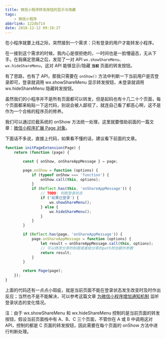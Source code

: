 ```yaml
---
title: 微信小程序转发按钮的显示与隐藏
tags:
    - 微信小程序
abbrlink: 122db714
date: 2018-12-12 09:18:27
---
```


在小程序就要上线之际，突然接到一个需求：只有登录的用户才能转发小程序。

在一接到这个需求的时候，我内心是很拒绝的，一时间也是一脸懵逼态，无从下手。在我痛定思痛之后，发现了一对 API `wx.showShareMenu`、`wx.hideShareMenu`，这对 API 能够显示/隐藏 **`当前`** 页面的转发按钮。

有了思路，也有了 API，那我只需要在 `onShow()` 方法中判断一下当前用户是否登录即可，登录就调用 wx.showShareMenu 显示转发按钮，未登录就调用 wx.hideShareMenu 隐藏转发按钮。

虽然我们的小程序并不是所有页面都可以转发，但是起码也有十几二十个页面，每个页面都来粘贴一下这代码，别说会被人鄙视了，就连自己看了都恶心啊，这不是作为一个合格的程序员的修养。

我们可以通过拦截系统的 onShow 方法统一处理，这里就要借助前面的一篇文章：[微信小程序扩展 Page 对象](http://www.0daybug.com/cd0696c4/index.html)。

下面话不多说，直接上代码，如果看不懂的话，建议看下前面的文章。

```JavaScript
function initPageExtension(Page) {
    return (function (page) {

        const { onShow, onShareAppMessage } = page;

        page.onShow = function (options) {
            if (typeof onShow === 'function') {
                onShow.call(this, options);
            }
            if (Reflect.has(this, 'onShareAppMessage')) {
                // TODO: 判断登录状态
                if ('如果已登录') {
                    wx.showShareMenu();
                } else {
                    wx.hideShareMenu();
                }
            }
        }

        if (Reflect.has(page, 'onShareAppMessage')) {
            page.onShareAppMessage = function (options) {
                let result = onShareAppMessage.call(this, options);
                // 可以修改分享的标题或者给分享的path附加额外参数
                return result;
            }
        }

        return Page(page);
    });
}
```

上面的代码还有一点点小瑕疵，就是当前页面不能在登录状态发生改变时及时作出反应；当然也不是不能解决，可以参考这篇文章 [为微信小程序增加通知机制](http://www.0daybug.com/2c6d003/index.html) 监听登录状态的变化情况。

注：由于 wx.showShareMenu 和 wx.hideShareMenu 控制的是当前页面的转发按钮，假设当前页面栈中有 A、B、C 三个页面，不管你在 A 或 B 中调用这对 API，控制的都是 C 页面的转发按钮，因此需要在每个页面的 onShow 方法中进行判断处理。

